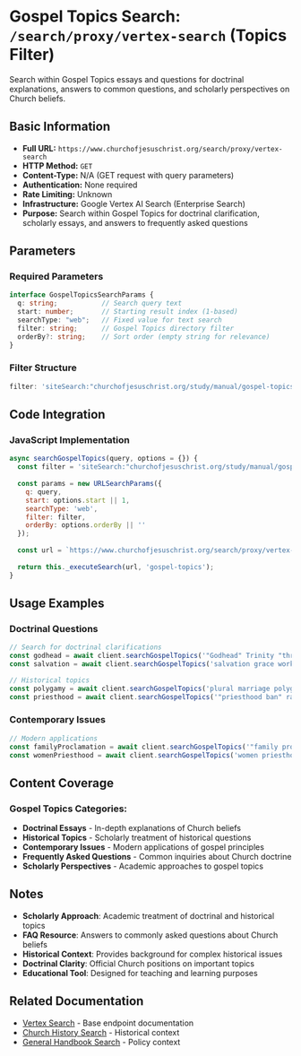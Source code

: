 # Gospel Topics Search: `/search/proxy/vertex-search` (Topics Filter)

Search within Gospel Topics essays and questions for doctrinal explanations, answers to common questions, and scholarly perspectives on Church beliefs.

## Basic Information

- **Full URL:** `https://www.churchofjesuschrist.org/search/proxy/vertex-search`
- **HTTP Method:** `GET`
- **Content-Type:** N/A (GET request with query parameters)
- **Authentication:** None required
- **Rate Limiting:** Unknown
- **Infrastructure:** Google Vertex AI Search (Enterprise Search)
- **Purpose:** Search within Gospel Topics for doctrinal clarification, scholarly essays, and answers to frequently asked questions

## Parameters

### Required Parameters
```typescript
interface GospelTopicsSearchParams {
  q: string;           // Search query text
  start: number;       // Starting result index (1-based)
  searchType: "web";   // Fixed value for text search
  filter: string;      // Gospel Topics directory filter
  orderBy?: string;    // Sort order (empty string for relevance)
}
```

### Filter Structure
```javascript
filter: 'siteSearch:"churchofjesuschrist.org/study/manual/gospel-topics" AND (siteSearch:"*lang=eng*" OR -siteSearch:"*lang=*") AND -siteSearch:"*imageView=*"'
```

## Code Integration

### JavaScript Implementation
```javascript
async searchGospelTopics(query, options = {}) {
  const filter = 'siteSearch:"churchofjesuschrist.org/study/manual/gospel-topics" AND (siteSearch:"*lang=eng*" OR -siteSearch:"*lang=*") AND -siteSearch:"*imageView=*" AND -siteSearch:"*adbid=*" AND -siteSearch:"*adbpl=*" AND -siteSearch:"*adbpr=*" AND -siteSearch:"*cid=*" AND -siteSearch:"*short_code=*" AND -siteSearch:"news-my.churchofjesuschrist.org/article/women-can-and-should-change-the-world-says-relief-society-general-president-camille-n-johnson"';
  
  const params = new URLSearchParams({
    q: query,
    start: options.start || 1,
    searchType: 'web',
    filter: filter,
    orderBy: options.orderBy || ''
  });
  
  const url = `https://www.churchofjesuschrist.org/search/proxy/vertex-search?${params}`;
  
  return this._executeSearch(url, 'gospel-topics');
}
```

## Usage Examples

### Doctrinal Questions
```javascript
// Search for doctrinal clarifications
const godhead = await client.searchGospelTopics('"Godhead" Trinity "three persons"');
const salvation = await client.searchGospelTopics('salvation grace works faith');

// Historical topics
const polygamy = await client.searchGospelTopics('plural marriage polygamy historical');
const priesthood = await client.searchGospelTopics('"priesthood ban" race historical');
```

### Contemporary Issues
```javascript
// Modern applications
const familyProclamation = await client.searchGospelTopics('"family proclamation" marriage definition');
const womenPriesthood = await client.searchGospelTopics('women priesthood roles authority');
```

## Content Coverage

### Gospel Topics Categories:
- **Doctrinal Essays** - In-depth explanations of Church beliefs
- **Historical Topics** - Scholarly treatment of historical questions
- **Contemporary Issues** - Modern applications of gospel principles
- **Frequently Asked Questions** - Common inquiries about Church doctrine
- **Scholarly Perspectives** - Academic approaches to gospel topics

## Notes

- **Scholarly Approach**: Academic treatment of doctrinal and historical topics
- **FAQ Resource**: Answers to commonly asked questions about Church beliefs
- **Historical Context**: Provides background for complex historical issues
- **Doctrinal Clarity**: Official Church positions on important topics
- **Educational Tool**: Designed for teaching and learning purposes

## Related Documentation

- [Vertex Search](vertex-search.md) - Base endpoint documentation
- [Church History Search](church-history-search.md) - Historical context
- [General Handbook Search](general-handbook-search.md) - Policy context